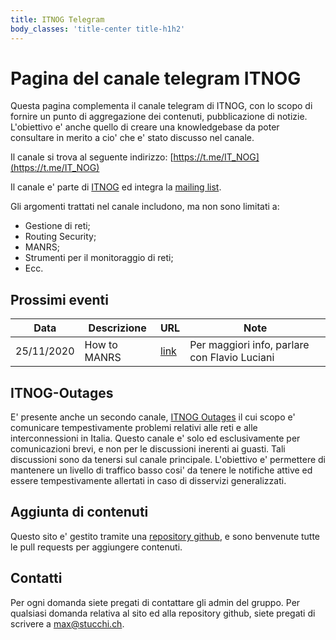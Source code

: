 ```yaml
---
title: ITNOG Telegram 
body_classes: 'title-center title-h1h2'
---
```


# Pagina del canale telegram ITNOG

Questa pagina complementa il canale telegram di ITNOG, con lo scopo di fornire un punto di aggregazione dei contenuti, pubblicazione di notizie.  L'obiettivo e' anche quello di creare una knowledgebase da poter consultare in merito a cio' che e' stato discusso nel canale.

Il canale si trova al seguente indirizzo: [https://t.me/IT_NOG](https://t.me/IT_NOG)

Il canale e' parte di [ITNOG](https://itnog.it) ed integra la [mailing list](https://lists.itnog.it/listinfo/itnog).

Gli argomenti trattati nel canale includono, ma non sono limitati a:

* Gestione di reti;
* Routing Security;
* MANRS;
* Strumenti per il monitoraggio di reti;
* Ecc.

## Prossimi eventi

| Data | Descrizione | URL| Note|
|-----|--------|-----|-----|
|25/11/2020| How to MANRS | [link](https://us02web.zoom.us/meeting/register/tZwvceGurz8iHNNCw0CuyuH-A1AYY8CGk-k2)| Per maggiori info, parlare con Flavio Luciani|

## ITNOG-Outages

E' presente anche un secondo canale, [ITNOG Outages](https://t.me/ITNOG_Outages) il cui scopo e' comunicare tempestivamente problemi relativi alle reti e alle interconnessioni in Italia.  Questo canale e' solo ed esclusivamente per comunicazioni brevi, e non per le discussioni inerenti ai guasti.  Tali discussioni sono da tenersi sul canale principale.  L'obiettivo e' permettere di mantenere un livello di traffico basso cosi' da tenere le notifiche attive ed essere tempestivamente allertati in caso di disservizi generalizzati.

## Aggiunta di contenuti

Questo sito e' gestito tramite una [repository github](https://github.com/stucchimax/ITNOG-Telegram-Wiki), e sono benvenute tutte le pull requests per aggiungere contenuti.

## Contatti

Per ogni domanda siete pregati di contattare gli admin del gruppo.  Per qualsiasi domanda relativa al sito ed alla repository github, siete pregati di scrivere a max@stucchi.ch.








